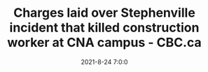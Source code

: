 ---
"title": "Charges laid over Stephenville incident that killed construction worker at CNA campus - CBC.ca"
"date": "2021-8-24 7:0:0"
"feed_name": "GOOGLENEWSCONSTRUCTION"
"feed_website": "https://news.google.com/search?q=construction%2Bincident&hl=en-US&gl=US&ceid=US:en"
"feed_rss": "https://news.google.com/rss/search?q=construction%2Bincident&hl=en-US&gl=US&ceid=US:en"
"link": "https://www.cbc.ca/news/canada/newfoundland-labrador/occupational-health-charges-pomerleau-1.6151317"
"file": "_posts/2021-1-1-e56f1d29d209a44942029885156a28a6f786fba7.md"
"accident": "1"
"drilling": "1"
"dead": "0"
"injured": "0"
---